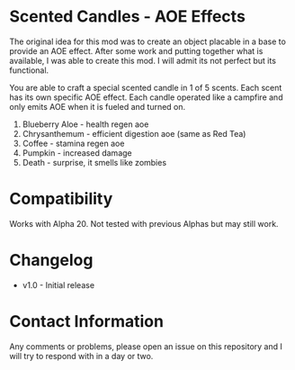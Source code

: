 # Scented Candles - AOE Effects

The original idea for this mod was to create an object placable in a base to provide an AOE effect. After some work and putting together what is available, I was able to create this mod. I will admit its not perfect but its functional.

You are able to craft a special scented candle in 1 of 5 scents. Each scent has its own specific AOE effect. Each candle operated like a campfire and only emits AOE when it is fueled and turned on. 

1. Blueberry Aloe - health regen aoe
2. Chrysanthemum - efficient digestion aoe (same as Red Tea)
3. Coffee - stamina regen aoe
4. Pumpkin - increased damage
5. Death - surprise, it smells like zombies

# Compatibility

Works with Alpha 20. Not tested with previous Alphas but may still work.

# Changelog

- v1.0 - Initial release

# Contact Information

Any comments or problems, please open an issue on this repository and I will try to respond with in a day or two. 